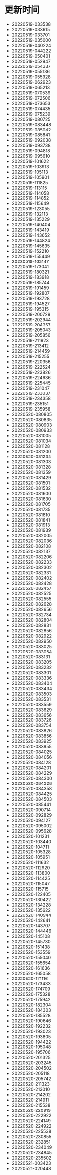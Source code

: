# 更新时间
* 20220519-033538
* 20220519-033615
* 20220519-033701
* 20220519-035000
* 20220519-040224
* 20220519-044222
* 20220519-050401
* 20220519-052947
* 20220519-054337
* 20220519-055136
* 20220519-055928
* 20220519-062923
* 20220519-065213
* 20220519-070539
* 20220519-072506
* 20220519-073653
* 20220519-074435
* 20220519-075239
* 20220519-080725
* 20220519-083448
* 20220519-085042
* 20220519-085841
* 20220519-092038
* 20220519-093738
* 20220519-094818
* 20220519-095610
* 20220519-101622
* 20220519-103913
* 20220519-105113
* 20220519-105901
* 20220519-111825
* 20220519-113115
* 20220519-114058
* 20220519-114852
* 20220519-115649
* 20220519-123055
* 20220519-132113
* 20220519-135229
* 20220519-140404
* 20220519-143419
* 20220519-143652
* 20220519-144824
* 20220519-145635
* 20220519-152210
* 20220519-155449
* 20220519-163147
* 20220519-173041
* 20220519-180321
* 20220519-183918
* 20220519-185744
* 20220519-191459
* 20220519-192807
* 20220519-193728
* 20220519-194527
* 20220519-195315
* 20220519-200729
* 20220519-202944
* 20220519-204257
* 20220519-205043
* 20220519-205856
* 20220519-211923
* 20220519-213412
* 20220519-214459
* 20220519-215255
* 20220519-220356
* 20220519-222524
* 20220519-223826
* 20220519-224636
* 20220519-225445
* 20220519-231047
* 20220519-233037
* 20220519-234358
* 20220519-235151
* 20220519-235958
* 20220520-080805
* 20220520-080835
* 20220520-080903
* 20220520-080933
* 20220520-081005
* 20220520-081034
* 20220520-081128
* 20220520-081200
* 20220520-081234
* 20220520-081303
* 20220520-081328
* 20220520-081359
* 20220520-081429
* 20220520-081501
* 20220520-081532
* 20220520-081600
* 20220520-081630
* 20220520-081705
* 20220520-081735
* 20220520-081810
* 20220520-081841
* 20220520-081913
* 20220520-081939
* 20220520-082005
* 20220520-082036
* 20220520-082108
* 20220520-082137
* 20220520-082206
* 20220520-082233
* 20220520-082302
* 20220520-082331
* 20220520-082402
* 20220520-082428
* 20220520-082457
* 20220520-082525
* 20220520-082555
* 20220520-082628
* 20220520-082656
* 20220520-082734
* 20220520-082804
* 20220520-082831
* 20220520-082856
* 20220520-082922
* 20220520-082950
* 20220520-083025
* 20220520-083054
* 20220520-083131
* 20220520-083205
* 20220520-083232
* 20220520-083301
* 20220520-083336
* 20220520-083404
* 20220520-083434
* 20220520-083503
* 20220520-083531
* 20220520-083559
* 20220520-083629
* 20220520-083656
* 20220520-083726
* 20220520-083754
* 20220520-083826
* 20220520-083856
* 20220520-083925
* 20220520-083955
* 20220520-084025
* 20220520-084056
* 20220520-084128
* 20220520-084201
* 20220520-084229
* 20220520-084300
* 20220520-084328
* 20220520-084358
* 20220520-084425
* 20220520-084503
* 20220520-085441
* 20220520-090714
* 20220520-092829
* 20220520-094127
* 20220520-095002
* 20220520-095628
* 20220520-101231
* 20220520-103440
* 20220520-104711
* 20220520-105328
* 20220520-105951
* 20220520-111632
* 20220520-112920
* 20220520-113800
* 20220520-114425
* 20220520-115047
* 20220520-115715
* 20220520-122405
* 20220520-130422
* 20220520-134228
* 20220520-135622
* 20220520-140944
* 20220520-142641
* 20220520-143707
* 20220520-144446
* 20220520-145108
* 20220520-145730
* 20220520-151438
* 20220520-153559
* 20220520-155040
* 20220520-155654
* 20220520-161636
* 20220520-165058
* 20220520-171116
* 20220520-173433
* 20220520-174709
* 20220520-175328
* 20220520-175942
* 20220520-182304
* 20220520-184303
* 20220520-185528
* 20220520-190646
* 20220520-192232
* 20220520-193023
* 20220520-193805
* 20220520-194422
* 20220520-195048
* 20220520-195706
* 20220520-201325
* 20220520-203245
* 20220520-204502
* 20220520-205118
* 20220520-205742
* 20220520-211323
* 20220520-213010
* 20220520-214202
* 20220520-214911
* 20220520-215538
* 20220520-220919
* 20220520-222922
* 20220520-224149
* 20220520-224922
* 20220520-225538
* 20220520-230855
* 20220520-232851
* 20220520-234049
* 20220520-234845
* 20220520-235502
* 20220521-003423
* 20220521-020448
